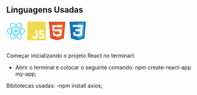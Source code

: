 <div style="display: inline_block">
  <h2>Linguagens Usadas</h2>
  <img align="center" alt="Anderson-React" height="50" width="50" src="https://raw.githubusercontent.com/devicons/devicon/master/icons/react/react-original.svg">
  <img align="center" alt="Anderson-Js" height="50" width="50" src="https://raw.githubusercontent.com/devicons/devicon/master/icons/javascript/javascript-plain.svg">
  <img align="center" alt="Anderson-HTML" height="50" width="50" src="https://raw.githubusercontent.com/devicons/devicon/master/icons/html5/html5-original.svg">
  <img align="center" alt="Anderson-CSS" height="50" width="50" src="https://raw.githubusercontent.com/devicons/devicon/master/icons/css3/css3-original.svg">
</div><br>

Começar inicializando o projeto React no terminarl:
- Abrir o terminal e colocar o seguinte comando: npm create-react-app my-app;

Bibliotecas usadas:
-npm install axios;



